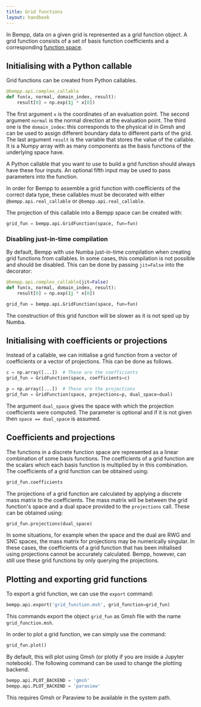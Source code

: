 ```yaml
---
title: Grid functions
layout: handbook
---
```


In Bempp, data on a given grid is represented as a grid function object.
A grid function consists of a set of basis function coefficients and a corresponding [function space](function_spaces.md).


## Initialising with a Python callable
Grid functions can be created from Python callables.

```python
@bempp.api.complex_callable
def fun(x, normal, domain_index, result):
    result[0] = np.exp(1j * x[0])
```

The first argument `x` is the coordinates of an evaluation point.
The second argument `normal` is the normal direction at the evaluation point.
The third one is the `domain_index`: this corresponds to the physical id in Gmsh and can be used to assign different boundary data to different parts of the grid.
The last argument `result` is the variable that stores the value of the callable.
It is a Numpy array with as many components as the basis functions of the underlying space have.

A Python callable that you want to use to build a grid function should always have these four inputs.
An optional fifth input may be used to pass parameters into the function.

In order for Bempp to assemble a grid function with coefficients of the correct data type,
these callables must be decorated with either `@bempp.api.real_callable` or
`@bempp.api.real_callable`.

The projection of this callable into a Bempp space can be created with:
```python
grid_fun = bempp.api.GridFunction(space, fun=fun)
```

### Disabling just-in-time compilation
By default, Bempp with use Numba just-in-time compilation when creating grid functions from callables.
In some cases, this compilation is not possible and should be disabled. This can be
done by passing `jit=False` into the decorator:

```python
@bempp.api.complex_callable(jit=False)
def fun(x, normal, domain_index, result):
    result[0] = np.exp(1j * x[0])

grid_fun = bempp.api.GridFunction(space, fun=fun)
```

The construction of this grid function will be slower as it is not sped up by Numba.

## Initialising with coefficients or projections
Instead of a callable, we can initialise a grid function from a vector of
coefficients or a vector of projections.
This can be done as follows.

```python
c = np.array([...])  # These are the coefficients
grid_fun = GridFunction(space, coefficients=c)

p = np.array([...])  # These are the projections
grid_fun = GridFunction(space, projections=p, dual_space=dual)
```

The argument `dual_space` gives the space with which the projection coefficients were computed.
The parameter is optional and if it is not given then `space == dual_space` is assumed.

## Coefficients and projections
The functions in a discrete function space are represented as a linear combination of some basis
functions. The coefficients of a grid function are the scalars which each basis function
is multiplied by in this combination. The coefficients of a grid function can be obtained using:

```python
grid_fun.coefficients
```

The projections of a grid function are calculated by applying a discrete mass matrix to the
coefficients. The mass matrix will be between the grid function's space and a dual space
provided to the `projections` call. These can be obtained using:

```python
grid_fun.projections(dual_space)
```

In some situations, for example when the space and the dual are RWG and SNC spaces, the mass matrix
for projections may be numerically singular. In these cases, the coefficients of a grid function
that has been initialised using projections cannot be accurately calculated. Bempp, however, can
still use these grid functions by only querying the projections.

## Plotting and exporting grid functions
To export a grid function, we can use the `export` command:

```python
bempp.api.export('grid_function.msh', grid_function=grid_fun)
```

This commands export the object `grid_fun` as Gmsh file with the
name `grid_function.msh`.

In order to plot a grid function, we can simply use the command:

```python
grid_fun.plot()
```

By default, this will plot using Gmsh (or plotly if you are inside a Jupyter notebook).
The following command can be used to change the plotting backend.

```python
bempp.api.PLOT_BACKEND = 'gmsh'
bempp.api.PLOT_BACKEND = 'paraview'
```

This requires Gmsh or Paraview to be available in the system path.
